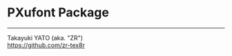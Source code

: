 PXufont Package
===============


--------------------
Takayuki YATO (aka. "ZR")  
https://github.com/zr-tex8r
